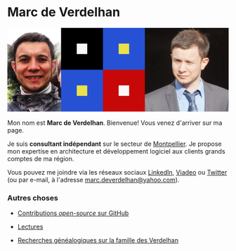 # Marc de Verdelhan

![Marc de Verdelhan](res/banner.png)

Mon nom est **Marc de Verdelhan**. Bienvenue! Vous venez d'arriver sur ma page.

Je suis **consultant indépendant** sur le secteur de [Montpellier](https://fr.wikipedia.org/wiki/Montpellier). Je propose mon expertise en architecture et développement logiciel aux clients grands comptes de ma région.

Vous pouvez me joindre via les réseaux sociaux [LinkedIn](https://www.linkedin.com/in/marcdeverdelhan/), [Viadeo](http://fr.viadeo.com/fr/profile/marc.de-verdelhan) ou [Twitter](https://twitter.com/MarcdeVerdelhan) (ou par e-mail, à l'adresse <marc.deverdelhan@yahoo.com>).


### Autres choses

  * [Contributions *open-source* sur GitHub](http://github.com/mdeverdelhan)

  * [Lectures](readings)
 
  * [Recherches généalogiques sur la famille des Verdelhan](famille-verdelhan/)
